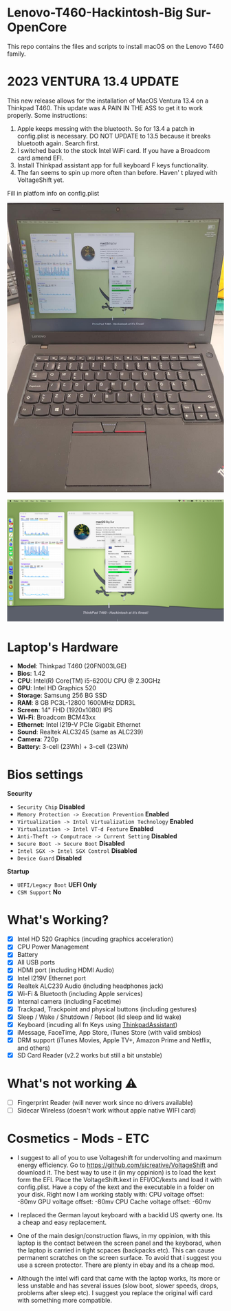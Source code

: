 # Lenovo-T460-Hackintosh-Big Sur-OpenCore
This repo contains the files and scripts to install macOS on the Lenovo T460 family.

# 2023 VENTURA 13.4 UPDATE
This new release allows for the installation of MacOS Ventura 13.4 on a Thinkpad T460.
This update was A PAIN IN THE ASS to get it to work properly. 
Some instructions:
1. Apple keeps messing with the bluetooth. So for 13.4 a patch in config.plist is necessary. DO NOT UPDATE to 13.5 because it breaks bluetooth again. Search first. 
2. I switched back to the stock Intel WiFi card. If you have a Broadcom card amend EFI. 
3. Install Thinkpad assistant app for full keyboard F keys functionality.
4. The fan seems to spin up more often than before. Haven' t played with VoltageShift yet.   

Fill in platfom info on config.plist

![alt text](https://github.com/Hasodikis/Lenovo-T460-OpenCore/blob/master/Photos/1611225483522.jpg?raw=true)


![alt text](https://github.com/Hasodikis/Lenovo-T460-OpenCore/blob/master/Photos/Screen%20Shot%202021-01-21%20at%2012.35.54%20PM.png?raw=true)

# Laptop's Hardware
- <b>Model</b>: Thinkpad T460 (20FN003LGE)
- <b>Bios</b>: 1.42
- <b>CPU</b>: Intel(R) Core(TM) i5-6200U CPU @ 2.30GHz
- <b>GPU</b>: Intel HD Graphics 520
- <b>Storage</b>: Samsung 256 BG SSD
- <b>RAM</b>: 8 GB PC3L-12800 1600MHz DDR3L
- <b>Screen</b>: 14" FHD (1920x1080) IPS
- <b>Wi-Fi</b>: Broadcom BCM43xx
- <b>Ethernet</b>: Intel I219-V PCIe Gigabit Ethernet
- <b>Sound</b>: Realtek ALC3245 (same as ALC239)
- <b>Camera</b>: 720p
- <b>Battery</b>: 3-cell (23Wh) + 3-cell (23Wh)

# Bios settings

<b>Security</b>
- `Security Chip` **Disabled**
- `Memory Protection -> Execution Prevention` **Enabled**
- `Virtualization -> Intel Virtualization Technology` **Enabled**
- `Virtualization -> Intel VT-d Feature` **Enabled**
- `Anti-Theft -> Computrace -> Current Setting` **Disabled**
- `Secure Boot -> Secure Boot` **Disabled**
- `Intel SGX -> Intel SGX Control` **Disabled**
- `Device Guard` **Disabled**

<b>Startup</b>
- `UEFI/Legacy Boot` **UEFI Only**
- `CSM Support` **No**

# What's Working?
- [x] Intel HD 520 Graphics (incuding graphics acceleration)
- [x] CPU Power Management
- [x] Battery
- [x] All USB ports
- [x] HDMI port (including HDMI Audio)
- [x] Intel I219V Ethernet port
- [x] Realtek ALC239 Audio (including headphones jack)
- [x] Wi-Fi & Bluetooth (including Apple services)
- [x] Internal camera (including Facetime)
- [x] Trackpad, Trackpoint and physical buttons (including gestures)
- [x] Sleep / Wake / Shutdown / Reboot (lid sleep and lid wake)
- [x] Keyboard (incuding all fn Keys using [ThinkpadAssistant](https://github.com/MSzturc/ThinkpadAssistant))
- [x] iMessage, FaceTime, App Store, iTunes Store (with valid smbios)
- [x] DRM support (iTunes Movies, Apple TV+, Amazon Prime and Netflix, and others)
- [x] SD Card Reader (v2.2 works but still a bit unstable)

# What's not working ⚠️
- [ ] Fingerprint Reader (will never work since no drivers available)
- [ ] Sidecar Wireless (doesn't work without apple native WIFI card)

# Cosmetics - Mods - ETC

- I suggest to all of you to use Voltageshift for undervolting and maximum energy efficiency. Go to https://github.com/sicreative/VoltageShift and download it. The best way to use it (in my oppinion) is to load the kext form the EFI. Place the VoltageShift.kext in EFI/OC/kexts and load it with config.plist. Have a copy of the kext and the executable in a folder on your disk. Right now I am working stably with:
CPU voltage offset: -80mv
GPU voltage offset: -80mv
CPU Cache voltage offset: -60mv

- I replaced the German layout keyboard with a backlid US qwerty one. Its a cheap and easy replacement. 

- One of the main design/construction flaws, in my oppinion, with this laptop is the contact between the screen panel and the keyborad, when the laptop is carried in tight scpaces (backpacks etc). This can cause permanent scratches on the screen surface. To avoid that i suggest you use a screen protector. There are plenty in ebay and its a cheap mod. 

- Although the intel wifi card that came with the laptop works, Its more or less unstable and has several issues (slow boot, slower speeds, drops, problems after sleep  etc). I suggest you replace the original wifi card with something more compatible.  

